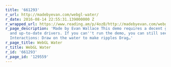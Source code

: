 ```yaml
---
title: '661293'
r_url: http://madebyevan.com/webgl-water/
r_date: 2016-08-14 22:55:31.139000000 Z
r_wrapped_url: https://www.reading.am/p/4ozB/http://madebyevan.com/webgl-water/
r_page_description: 'Made by Evan Wallace This demo requires a decent graphics card
  and up-to-date drivers. If you can''t run the demo, you can still see it on YouTube.
  Interactions: Draw on the water to make ripples Drag…'
r_page_title: WebGL Water
r_title: WebGL Water
r_id: '661293'
r_page_id: '129559'
---
```


